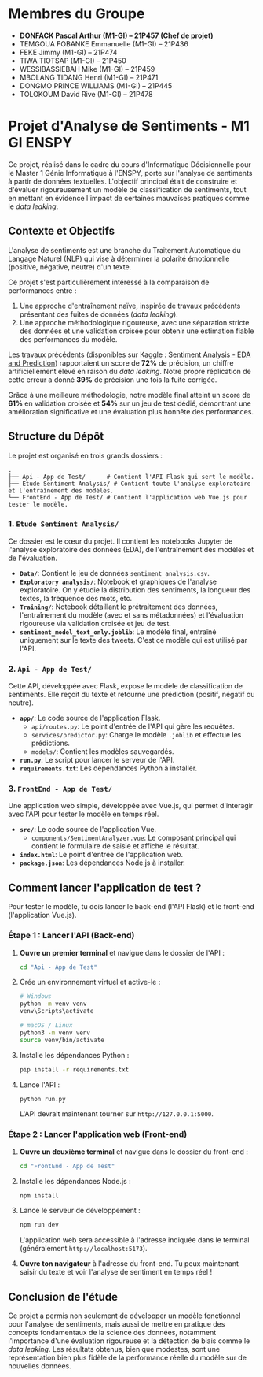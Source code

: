 # Membres du Groupe

- **DONFACK Pascal Arthur (M1-GI) – 21P457 (Chef de projet)**
- TEMGOUA FOBANKE Emmanuelle (M1-GI) – 21P436
- FEKE Jimmy (M1-GI) – 21P474
- TIWA TIOTSAP (M1-GI) – 21P450
- WESSIBASSIEBAH Mike (M1-GI) – 21P459
- MBOLANG TIDANG Henri (M1-GI) – 21P471
- DONGMO PRINCE WILLIAMS (M1-GI) – 21P445
- TOLOKOUM David Rive (M1-GI) – 21P478

# Projet d'Analyse de Sentiments - M1 GI ENSPY

Ce projet, réalisé dans le cadre du cours d'Informatique Décisionnelle pour le Master 1 Génie Informatique à l'ENSPY, porte sur l'analyse de sentiments à partir de données textuelles. L'objectif principal était de construire et d'évaluer rigoureusement un modèle de classification de sentiments, tout en mettant en évidence l'impact de certaines mauvaises pratiques comme le *data leaking*.

## Contexte et Objectifs

L'analyse de sentiments est une branche du Traitement Automatique du Langage Naturel (NLP) qui vise à déterminer la polarité émotionnelle (positive, négative, neutre) d'un texte.

Ce projet s'est particulièrement intéressé à la comparaison de performances entre :
1.  Une approche d'entraînement naïve, inspirée de travaux précédents présentant des fuites de données (*data leaking*).
2.  Une approche méthodologique rigoureuse, avec une séparation stricte des données et une validation croisée pour obtenir une estimation fiable des performances du modèle.

Les travaux précédents (disponibles sur Kaggle : [Sentiment Analysis - EDA and Prediction](https://www.kaggle.com/code/alokkumar2507/sentiment-analysis-eda-and-prediction)) rapportaient un score de **72%** de précision, un chiffre artificiellement élevé en raison du *data leaking*. Notre propre réplication de cette erreur a donné **39%** de précision une fois la fuite corrigée.

Grâce à une meilleure méthodologie, notre modèle final atteint un score de **61%** en validation croisée et **54%** sur un jeu de test dédié, démontrant une amélioration significative et une évaluation plus honnête des performances.

## Structure du Dépôt

Le projet est organisé en trois grands dossiers :

```
.
├── Api - App de Test/      # Contient l'API Flask qui sert le modèle.
├── Etude Sentiment Analysis/ # Contient toute l'analyse exploratoire et l'entraînement des modèles.
└── FrontEnd - App de Test/ # Contient l'application web Vue.js pour tester le modèle.
```

### 1. `Etude Sentiment Analysis/`

Ce dossier est le cœur du projet. Il contient les notebooks Jupyter de l'analyse exploratoire des données (EDA), de l'entraînement des modèles et de l'évaluation.

*   **`Data/`**: Contient le jeu de données `sentiment_analysis.csv`.
*   **`Exploratory analysis/`**: Notebook et graphiques de l'analyse exploratoire. On y étudie la distribution des sentiments, la longueur des textes, la fréquence des mots, etc.
*   **`Training/`**: Notebook détaillant le prétraitement des données, l'entraînement du modèle (avec et sans métadonnées) et l'évaluation rigoureuse via validation croisée et jeu de test.
*   **`sentiment_model_text_only.joblib`**: Le modèle final, entraîné uniquement sur le texte des tweets. C'est ce modèle qui est utilisé par l'API.

### 2. `Api - App de Test/`

Cette API, développée avec Flask, expose le modèle de classification de sentiments. Elle reçoit du texte et retourne une prédiction (positif, négatif ou neutre).

*   **`app/`**: Le code source de l'application Flask.
    *   `api/routes.py`: Le point d'entrée de l'API qui gère les requêtes.
    *   `services/predictor.py`: Charge le modèle `.joblib` et effectue les prédictions.
    *   `models/`: Contient les modèles sauvegardés.
*   **`run.py`**: Le script pour lancer le serveur de l'API.
*   **`requirements.txt`**: Les dépendances Python à installer.

### 3. `FrontEnd - App de Test/`

Une application web simple, développée avec Vue.js, qui permet d'interagir avec l'API pour tester le modèle en temps réel.

*   **`src/`**: Le code source de l'application Vue.
    *   `components/SentimentAnalyzer.vue`: Le composant principal qui contient le formulaire de saisie et affiche le résultat.
*   **`index.html`**: Le point d'entrée de l'application web.
*   **`package.json`**: Les dépendances Node.js à installer.

## Comment lancer l'application de test ?

Pour tester le modèle, tu dois lancer le back-end (l'API Flask) et le front-end (l'application Vue.js).

### Étape 1 : Lancer l'API (Back-end)

1.  **Ouvre un premier terminal** et navigue dans le dossier de l'API :
    ```bash
    cd "Api - App de Test"
    ```

2.  Crée un environnement virtuel et active-le :
    ```bash
    # Windows
    python -m venv venv
    venv\Scripts\activate

    # macOS / Linux
    python3 -m venv venv
    source venv/bin/activate
    ```

3.  Installe les dépendances Python :
    ```bash
    pip install -r requirements.txt
    ```

4.  Lance l'API :
    ```bash
    python run.py
    ```
    L'API devrait maintenant tourner sur `http://127.0.0.1:5000`.

### Étape 2 : Lancer l'application web (Front-end)

1.  **Ouvre un deuxième terminal** et navigue dans le dossier du front-end :
    ```bash
    cd "FrontEnd - App de Test"
    ```

2.  Installe les dépendances Node.js :
    ```bash
    npm install
    ```

3.  Lance le serveur de développement :
    ```bash
    npm run dev
    ```
    L'application web sera accessible à l'adresse indiquée dans le terminal (généralement `http://localhost:5173`).

4.  **Ouvre ton navigateur** à l'adresse du front-end. Tu peux maintenant saisir du texte et voir l'analyse de sentiment en temps réel !

## Conclusion de l'étude

Ce projet a permis non seulement de développer un modèle fonctionnel pour l'analyse de sentiments, mais aussi de mettre en pratique des concepts fondamentaux de la science des données, notamment l'importance d'une évaluation rigoureuse et la détection de biais comme le *data leaking*. Les résultats obtenus, bien que modestes, sont une représentation bien plus fidèle de la performance réelle du modèle sur de nouvelles données.